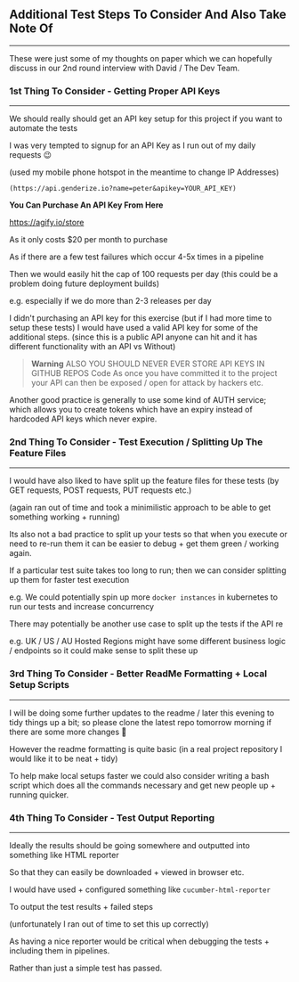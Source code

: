 ## Additional Test Steps To Consider And Also Take Note Of
---

These were just some of my thoughts on paper which we can hopefully discuss in our 2nd round interview with David / The Dev Team.

### 1st Thing To Consider - Getting Proper API Keys
---

We should really should get an API key setup for this project if you want to automate the tests



I was very tempted to signup for an API Key as I run out of my daily requests 😉

(used my mobile phone hotspot in the meantime to change IP Addresses)

```
(https://api.genderize.io?name=peter&apikey=YOUR_API_KEY)
```


**You Can Purchase An API Key From Here**

https://agify.io/store

As it only costs $20 per month to purchase

As if there are a few test failures which occur 4-5x times in a pipeline

Then we would easily hit the cap of 100 requests per day
(this could be a problem doing future deployment builds)

e.g. especially if we do more than 2-3 releases per day

I didn't purchasing an API key for this exercise (but if I had more time to setup these tests) I would have used a valid API key for some of the additional steps. (since this is a public API anyone can hit and it has different functionality with an API vs Without)


> **Warning**
> ALSO YOU SHOULD NEVER EVER STORE API KEYS IN GITHUB REPOS Code 
> As once you have committed it to the project your API can then be exposed / open for attack by hackers etc.


Another good practice is generally to use some kind of AUTH service; which allows you to create tokens which have an expiry instead of hardcoded API keys which never expire.


### 2nd Thing To Consider - Test Execution / Splitting Up The Feature Files

---

I would have also liked to have split up the feature files for these tests (by GET requests, POST requests, PUT requests etc.)

(again ran out of time and took a minimilistic approach to be able to get something working + running) 

Its also not a bad practice to split up your tests so that when you execute or need to re-run them it can be easier to debug + get them green / working again.

If a particular test suite takes too long to run; then we can consider splitting up them for faster test execution

e.g. We could potentially spin up more `docker instances` in kubernetes to run our tests and increase concurrency

There may potentially be another use case to split up the tests if the API re

e.g. UK / US / AU Hosted Regions might have some different business logic / endpoints so it could make sense to split these up


### 3rd Thing To Consider - Better ReadMe Formatting + Local Setup Scripts

---

I will be doing some further updates to the readme / later this evening to tidy things up a bit; so please clone the latest repo tomorrow morning if there are some more changes 🙂

However the readme formatting is quite basic (in a real project repository I would like it to be neat + tidy)

To help make local setups faster we could also consider writing a bash script which does all the commands necessary and get new people up + running quicker.

### 4th Thing To Consider - Test Output Reporting

---

Ideally the results should be going somewhere and outputted into something like HTML reporter

So that they can easily be downloaded + viewed in browser etc.

I would have used + configured something like `cucumber-html-reporter`

To output the test results + failed steps

(unfortunately I ran out of time to set this up correctly)

As having a nice reporter would be critical when debugging the tests + including them in pipelines.

Rather than just a simple test has passed.

